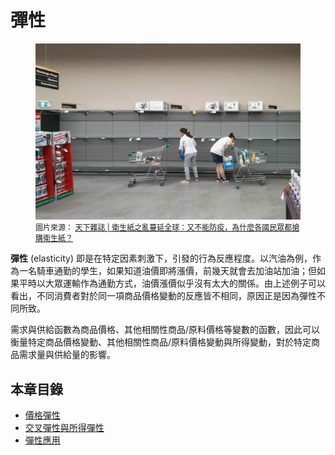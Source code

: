 # 彈性

<figure class="chapter-hero">
  <img src="../assets/images/ch2-cover.png" alt="民眾至大賣場瘋搶衛生紙" loading="lazy">
  <figcaption style="font-size: 12px;">
    圖片來源：
    <a href="https://www.cw.com.tw/article/5099427" target="_blank" rel="noopener">
      天下雜誌 | 衛生紙之亂蔓延全球：又不能防疫，為什麼各國民眾都搶購衛生紙？
    </a>
  </figcaption>
</figure>

**彈性** (elasticity) 即是在特定因素刺激下，引發的行為反應程度。以汽油為例，作為一名騎車通勤的學生，如果知道油價即將漲價，前幾天就會去加油站加油；但如果平時以大眾運輸作為通勤方式，油價漲價似乎沒有太大的關係。由上述例子可以看出，不同消費者對於同一項商品價格變動的反應皆不相同，原因正是因為彈性不同所致。

需求與供給函數為商品價格、其他相關性商品/原料價格等變數的函數，因此可以衡量特定商品價格變動、其他相關性商品/原料價格變動與所得變動，對於特定商品需求量與供給量的影響。

## 本章目錄

- [價格彈性](price_elasticity.md)
- [交叉彈性與所得彈性](cross_and_income_elasticity.md)
- [彈性應用](elasticity_application.md)
